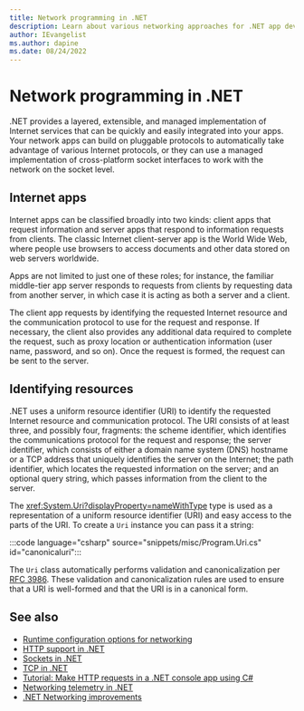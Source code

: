 ```yaml
---
title: Network programming in .NET
description: Learn about various networking approaches for .NET app development.
author: IEvangelist
ms.author: dapine
ms.date: 08/24/2022
---
```


# Network programming in .NET

.NET provides a layered, extensible, and managed implementation of Internet services that can be quickly and easily integrated into your apps. Your network apps can build on pluggable protocols to automatically take advantage of various Internet protocols, or they can use a managed implementation of cross-platform socket interfaces to work with the network on the socket level.

## Internet apps

Internet apps can be classified broadly into two kinds: client apps that request information and server apps that respond to information requests from clients. The classic Internet client-server app is the World Wide Web, where people use browsers to access documents and other data stored on web servers worldwide.

Apps are not limited to just one of these roles; for instance, the familiar middle-tier app server responds to requests from clients by requesting data from another server, in which case it is acting as both a server and a client.

The client app requests by identifying the requested Internet resource and the communication protocol to use for the request and response. If necessary, the client also provides any additional data required to complete the request, such as proxy location or authentication information (user name, password, and so on). Once the request is formed, the request can be sent to the server.

## Identifying resources

.NET uses a uniform resource identifier (URI) to identify the requested Internet resource and communication protocol. The URI consists of at least three, and possibly four, fragments: the scheme identifier, which identifies the communications protocol for the request and response; the server identifier, which consists of either a domain name system (DNS) hostname or a TCP address that uniquely identifies the server on the Internet; the path identifier, which locates the requested information on the server; and an optional query string, which passes information from the client to the server.

The <xref:System.Uri?displayProperty=nameWithType> type is used as a representation of a uniform resource identifier (URI) and easy access to the parts of the URI. To create a `Uri` instance you can pass it a string:

:::code language="csharp" source="snippets/misc/Program.Uri.cs" id="canonicaluri":::

The `Uri` class automatically performs validation and canonicalization per [RFC 3986](https://datatracker.ietf.org/doc/html/rfc3986). These validation and canonicalization rules are used to ensure that a URI is well-formed and that the URI is in a canonical form.

## See also

- [Runtime configuration options for networking](../../core/runtime-config/networking.md)
- [HTTP support in .NET](http/http-overview.md)
- [Sockets in .NET](sockets/sockets-overview.md)
- [TCP in .NET](sockets/tcp-classes.md)
- [Tutorial: Make HTTP requests in a .NET console app using C#](../../csharp/tutorials/console-webapiclient.md)
- [Networking telemetry in .NET](telemetry/overview.md)
- [.NET Networking improvements](https://devblogs.microsoft.com/dotnet/dotnet-6-networking-improvements)
